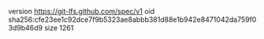 version https://git-lfs.github.com/spec/v1
oid sha256:cfe23ee1c92dce7f9b5323ae8abbb381d88e1b942e8471042da759f03d9b46d9
size 1261
